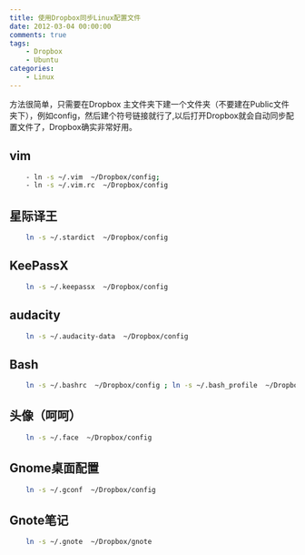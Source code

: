 ```yaml
---
title: 使用Dropbox同步Linux配置文件
date: 2012-03-04 00:00:00
comments: true
tags:
    - Dropbox
    - Ubuntu
categories:
    - Linux
---
```


方法很简单，只需要在Dropbox 主文件夹下建一个文件夹（不要建在Public文件夹下），例如config，然后建个符号链接就行了,以后打开Dropbox就会自动同步配置文件了，Dropbox确实非常好用。

## vim  
``` bash
    - ln -s ~/.vim  ~/Dropbox/config; 
    - ln -s ~/.vim.rc  ~/Dropbox/config
```

## 星际译王
``` bash
    ln -s ~/.stardict  ~/Dropbox/config
```

## KeePassX
``` bash
    ln -s ~/.keepassx  ~/Dropbox/config
```

## audacity
``` bash
    ln -s ~/.audacity-data  ~/Dropbox/config
```

## Bash
``` bash
    ln -s ~/.bashrc  ~/Dropbox/config ; ln -s ~/.bash_profile  ~/Dropbox/config
```

## 头像（呵呵）
``` bash
    ln -s ~/.face  ~/Dropbox/config
```

## Gnome桌面配置
``` bash
    ln -s ~/.gconf  ~/Dropbox/config
```

## Gnote笔记
``` bash
    ln -s ~/.gnote  ~/Dropbox/gnote
```
